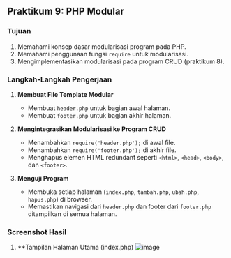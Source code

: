 ## Praktikum 9: PHP Modular

### Tujuan
1. Memahami konsep dasar modularisasi program pada PHP.
2. Memahami penggunaan fungsi `require` untuk modularisasi.
3. Mengimplementasikan modularisasi pada program CRUD (praktikum 8).

### Langkah-Langkah Pengerjaan

1. **Membuat File Template Modular**
   - Membuat `header.php` untuk bagian awal halaman.
   - Membuat `footer.php` untuk bagian akhir halaman.

2. **Mengintegrasikan Modularisasi ke Program CRUD**
   - Menambahkan `require('header.php');` di awal file.
   - Menambahkan `require('footer.php');` di akhir file.
   - Menghapus elemen HTML redundant seperti `<html>`, `<head>`, `<body>`, dan `<footer>`.

3. **Menguji Program**
   - Membuka setiap halaman (`index.php`, `tambah.php`, `ubah.php`, `hapus.php`) di browser.
   - Memastikan navigasi dari `header.php` dan footer dari `footer.php` ditampilkan di semua halaman.

### Screenshot Hasil
1. **Tampilan Halaman Utama (index.php)
![image](https://github.com/user-attachments/assets/134328a1-9523-4f75-951c-6f097bf3411a)

